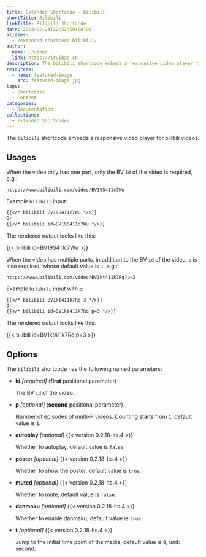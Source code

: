 ```yaml
---
title: Extended Shortcode - bilibili
shortTitle: Bilibili
linkTitle: Bilibili Shortcode
date: 2023-02-24T22:52:50+08:00
aliases:
  - /extended-shortcode-bilibili/
author:
  name: Lruihao
  link: https://lruihao.cn
description: The bilibili shortcode embeds a responsive video player for bilibili videos.
resources:
  - name: featured-image
    src: featured-image.jpg
tags:
  - Shortcodes
  - Content
categories:
  - Documentation
collections:
  - Extended Shortcodes
---
```


The `bilibili` shortcode embeds a responsive video player for bilibili videos.

<!--more-->

## Usages

When the video only has one part, only the BV `id` of the video is required, e.g.:

```code
https://www.bilibili.com/video/BV19S411c7Wu
```

Example `bilibili` input:

```markdown
{{</* bilibili BV19S411c7Wu */>}}
Or
{{</* bilibili id=BV19S411c7Wu */>}}
```

The rendered output looks like this:

{{< bilibili id=BV19S411c7Wu >}}

When the video has multiple parts, in addition to the BV `id` of the video,
`p` is also required, whose default value is `1`, e.g.:

```code
https://www.bilibili.com/video/BV1kt411k7Rq?p=3
```

Example `bilibili` input with `p`:

```markdown
{{</* bilibili BV1kt411k7Rq 3 */>}}
Or
{{</* bilibili id=BV1kt411k7Rq p=3 */>}}
```

The rendered output looks like this:

{{< bilibili id=BV1kt411k7Rq p=3 >}}

## Options

The `bilibili` shortcode has the following named parameters:

- **id** _[required]_ (**first** positional parameter)

    The BV `id` of the video.

- **p** _[optional]_ (**second** positional parameter)

    Number of episodes of multi-P videos. Counting starts from `1`, default value is `1`.

- **autoplay** _[optional]_ {{< version 0.2.18-lts.4 >}}

    Whether to autoplay, default value is `false`.

- **poster** _[optional]_ {{< version 0.2.18-lts.4 >}}

    Whether to show the poster, default value is `true`.

- **muted** _[optional]_ {{< version 0.2.18-lts.4 >}}

    Whether to mute, default value is `false`.

- **danmaku** _[optional]_ {{< version 0.2.18-lts.4 >}}

    Whether to enable danmaku, default value is `true`.

- **t** _[optional]_ {{< version 0.2.18-lts.4 >}}

    Jump to the initial time point of the media, default value is `0`, unit: second.
